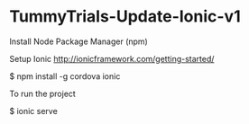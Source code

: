 # TummyTrials-Update-Ionic-v1

Install Node Package Manager (npm)

Setup Ionic http://ionicframework.com/getting-started/

$ npm install -g cordova ionic

To run the project

$ ionic serve

